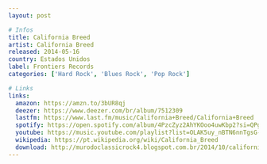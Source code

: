 ```yaml
---
layout: post

# Infos
title: California Breed
artist: California Breed
released: 2014-05-16
country: Estados Unidos
label: Frontiers Records
categories: ['Hard Rock', 'Blues Rock', 'Pop Rock']

# Links
links:
  amazon: https://amzn.to/3bUR8qj
  deezer: https://www.deezer.com/br/album/7512309
  lastfm: https://www.last.fm/music/California+Breed/California+Breed
  spotify: https://open.spotify.com/album/4PzcZyz2AhYKOoo4uwKbp2?si=QPgsX3TITcO_DK87QsVrfA
  youtube: https://music.youtube.com/playlist?list=OLAK5uy_nBTN6nnTgsG--MuZrP3QByQ033TujPv8Q
  wikipedia: https://pt.wikipedia.org/wiki/California_Breed
  download: http://murodoclassicrock4.blogspot.com.br/2014/10/california-breed-2014.html
---
```

